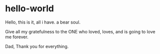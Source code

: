 # hello-world

Hello, this is it, all i have. a bear soul.

Give all my gratefulness to the ONE who loved, loves, and is going to love me forever.

Dad, Thank you for everything.
